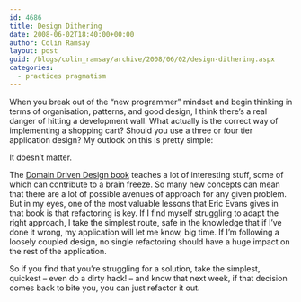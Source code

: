 ```yaml
---
id: 4686
title: Design Dithering
date: 2008-06-02T18:40:00+00:00
author: Colin Ramsay
layout: post
guid: /blogs/colin_ramsay/archive/2008/06/02/design-dithering.aspx
categories:
  - practices pragmatism
---
```

When you break out of the &#8220;new programmer&#8221; mindset and begin thinking in terms of organisation, patterns, and good design, I think there&#8217;s a real danger of hitting a development wall. What actually is the correct way of implementing a shopping cart? Should you use a three or four tier application design? My outlook on this is pretty simple:

It doesn&#8217;t matter.

The [Domain Driven Design book](http://www.domaindrivendesign.org/books/index.html#DDD) teaches a lot of interesting stuff, some of which can contribute to a brain freeze. So many new concepts can mean that there are a lot of possible avenues of approach for any given problem. But in my eyes, one of the most valuable lessons that Eric Evans gives in that book is that refactoring is key. If I find myself struggling to adapt the right approach, I take the simplest route, safe in the knowledge that if I&#8217;ve done it wrong, my application will let me know, big time. If I&#8217;m following a loosely coupled design, no single refactoring should have a huge impact on the rest of the application.

So if you find that you&#8217;re struggling for a solution, take the simplest, quickest &#8211; even do a dirty hack! &#8211; and know that next week, if that decision comes back to bite you, you can just refactor it out.